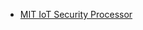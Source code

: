 - [MIT IoT Security Processor](https://fuse.wikichip.org/news/1068/isscc-2018-mits-low-power-hardware-crypto-risc-v-iot-processor/)
